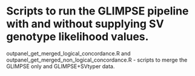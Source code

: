 # Scripts to run the GLIMPSE pipeline with and without supplying SV genotype likelihood values.

outpanel_get_merged_logical_concordance.R and outpanel_get_merged_non_logical_concordance.R - scripts to merge the GLIMPSE only and GLIMPSE+SVtyper data.
